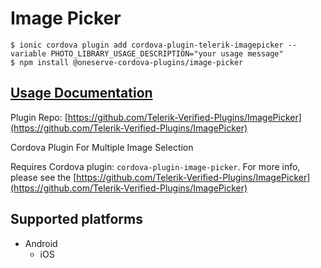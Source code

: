 # Image Picker

```text
$ ionic cordova plugin add cordova-plugin-telerik-imagepicker --variable PHOTO_LIBRARY_USAGE_DESCRIPTION="your usage message"
$ npm install @oneserve-cordova-plugins/image-picker
```

## [Usage Documentation](https://oneserve.gitbook.io/oneserve-cordova-plugins/plugins/image-picker/)

Plugin Repo: [https://github.com/Telerik-Verified-Plugins/ImagePicker](https://github.com/Telerik-Verified-Plugins/ImagePicker)

Cordova Plugin For Multiple Image Selection

Requires Cordova plugin: `cordova-plugin-image-picker`. For more info, please see the [https://github.com/Telerik-Verified-Plugins/ImagePicker](https://github.com/Telerik-Verified-Plugins/ImagePicker)

## Supported platforms

* Android
  * iOS

